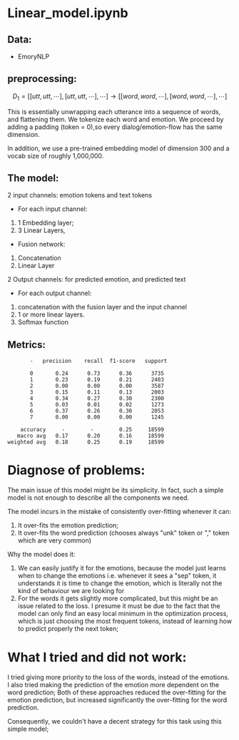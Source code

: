 # Linear_model.ipynb
## Data: 

 - EmoryNLP

## preprocessing:

$$
D_1 = [[utt, utt,\cdots], [utt, utt, \cdots], \cdots] \longrightarrow [[word,word, \cdots], [word, word, \cdots],\cdots] 
$$

This is essentially unwrapping each utterance into a sequence of words, and flattening them.
We tokenize each word and emotion. We proceed by adding a padding (token = 0),so every 
dialog/emotion-flow has the same dimension.


In addition, we use a pre-trained embedding model of dimension 300 and a vocab size of 
roughly 1,000,000.


## The model:
2 input channels: emotion tokens and text tokens
 - For each input channel:
  1) 1 Embedding layer;
  2) 3 Linear Layers,
 - Fusion network:
  1) Concatenation
  2) Linear Layer 

2 Output channels: for predicted emotion, and predicted text
  - For each output channel:
  1) concatenation with the fusion layer and the input channel 
  2) 1 or more linear layers.
  3) Softmax function


## Metrics: 

           -   precision    recall  f1-score   support

           0       0.24      0.73      0.36      3735
           1       0.23      0.19      0.21      2403
           2       0.00      0.00      0.00      3587
           3       0.15      0.11      0.13      2003
           4       0.34      0.27      0.30      2300
           5       0.03      0.01      0.02      1273
           6       0.37      0.26      0.30      2053
           7       0.00      0.00      0.00      1245

        accuracy     -        -        0.25     18599
       macro avg   0.17      0.20      0.16     18599
    weighted avg   0.18      0.25      0.19     18599


# Diagnose of problems:
 
  The main issue of this model might be its simplicity. In fact, such a simple model is not enough to describe all the components we need.

The model incurs in the mistake of consistently over-fitting whenever it can:
 1) It over-fits the emotion prediction;
 2) It over-fits the word prediction (chooses always "unk" token or "," token which are very common)

Why the model does it:
 1) We can easily justify it for the emotions, because the model just learns when to change the emotions i.e. whenever it sees a "sep" token, it understands it is time to change the emotion, which is literally not the kind of behaviour we are looking for 
 2) For the words it gets slightly more complicated, but this might be an issue related to the loss. I presume it must be due to the fact that the model can only find an easy local minimum in the optimization process, which is just choosing the most frequent tokens, instead of learning how to predict properly the next token;

# What I tried and did not work:

I tried giving more priority to the loss of the words, instead of the emotions. I also tried making the prediction of the emotion more dependent on the word prediction; Both of these approaches reduced the over-fitting for the emotion prediction, but increased significantly the over-fitting for the word prediction.

Consequently, we couldn't have a decent strategy for this task using this simple model;
